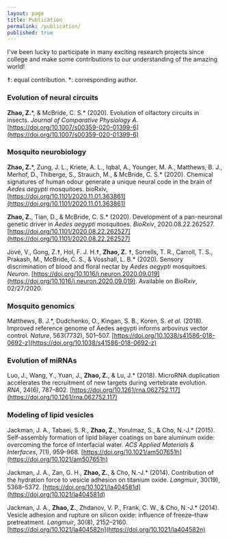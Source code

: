 ```yaml
---
layout: page
title: Publication
permalink: /publication/
published: true
---
```


I've been lucky to participate in many exciting research projects since college and make some contributions to our understanding of the amazing world!  

☨: equal contribution. *: corresponding author.  

### Evolution of neural circuits
**Zhao, Z.**\*, & McBride, C. S.\* (2020). Evolution of olfactory circuits in insects. _Journal of Comparative Physiology A_. [https://doi.org/10.1007/s00359-020-01399-6](https://doi.org/10.1007/s00359-020-01399-6)


### Mosquito neurobiology
**Zhao, Z.**\*, Zung, J. L., Kriete, A. L., Iqbal, A., Younger, M. A., Matthews, B. J., Merhof, D., Thiberge, S., Strauch, M., & McBride, C. S.\*  (2020). Chemical signatures of human odour generate a unique neural code in the brain of _Aedes aegypti_ mosquitoes. bioRxiv, [https://doi.org/10.1101/2020.11.01.363861](https://doi.org/10.1101/2020.11.01.363861)

**Zhao, Z.**, Tian, D., & McBride, C. S.\* (2020). Development of a pan-neuronal genetic driver in _Aedes aegypti_ mosquitoes. _BioRxiv_, 2020.08.22.262527. [https://doi.org/10.1101/2020.08.22.262527](https://doi.org/10.1101/2020.08.22.262527)

Jové, V., Gong, Z.☨, Hol, F. J. H.☨, **Zhao, Z.** ☨, Sorrells, T. R., Carroll, T. S., Prakash, M., McBride, C. S., & Vosshall, L. B.\* (2020). Sensory discrimination of blood and floral nectar by _Aedes aegypti_ mosquitoes. _Neuron_. [https://doi.org/10.1016/j.neuron.2020.09.019](https://doi.org/10.1016/j.neuron.2020.09.019). Available on _BioRxiv_, 02/27/2020.


### Mosquito genomics
Matthews, B. J.\*, Dudchenko, O., Kingan, S. B., Koren, S. _et al._ (2018). Improved reference genome of Aedes aegypti informs arbovirus vector control. _Nature_, 563(7732), 501–507. [https://doi.org/10.1038/s41586-018-0692-z](https://doi.org/10.1038/s41586-018-0692-z)


### Evolution of miRNAs
Luo, J., Wang, Y., Yuan, J., **Zhao, Z.**, & Lu, J.\* (2018). MicroRNA duplication accelerates the recruitment of new targets during vertebrate evolution. _RNA_, 24(6), 787–802. [https://doi.org/10.1261/rna.062752.117](https://doi.org/10.1261/rna.062752.117)


### Modeling of lipid vesicles
Jackman, J. A., Tabaei, S. R., **Zhao, Z.**, Yorulmaz, S., & Cho, N.-J.\* (2015). Self-assembly formation of lipid bilayer coatings on bare aluminum oxide: overcoming the force of interfacial water. _ACS Applied Materials & Interfaces_, 7(1), 959–968. [https://doi.org/10.1021/am507651h](https://doi.org/10.1021/am507651h)  

Jackman, J. A., Zan, G. H., **Zhao, Z.**, & Cho, N.-J.\* (2014). Contribution of the hydration force to vesicle adhesion on titanium oxide. _Langmuir_, 30(19), 5368–5372. [https://doi.org/10.1021/la404581d](https://doi.org/10.1021/la404581d)  

Jackman, J. A., **Zhao, Z.**, Zhdanov, V. P., Frank, C. W., & Cho, N.-J.\* (2014). Vesicle adhesion and rupture on silicon oxide: influence of freeze–thaw pretreatment. _Langmuir_, 30(8), 2152–2160. [https://doi.org/10.1021/la404582n](https://doi.org/10.1021/la404582n)

